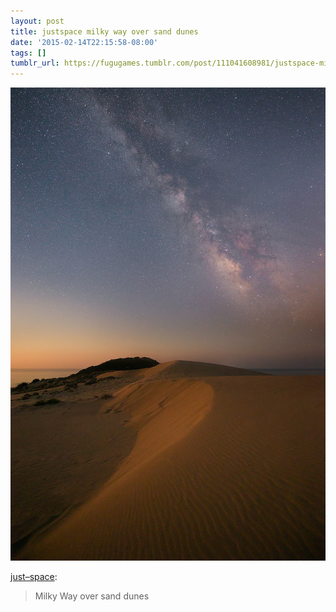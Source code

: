 ```yaml
---
layout: post
title: justspace milky way over sand dunes
date: '2015-02-14T22:15:58-08:00'
tags: []
tumblr_url: https://fugugames.tumblr.com/post/111041608981/justspace-milky-way-over-sand-dunes
---
```

 ![](/tumblr_files/tumblr_njdb6sGTBo1tuy5mao1_1280.jpg)  

[just–space](http://just--space.tumblr.com/post/111040570862/milky-way-over-sand-dunes):

> Milky Way over sand dunes

